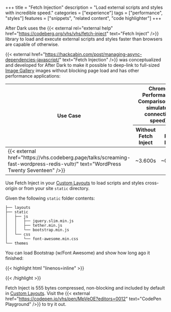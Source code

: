 +++
title = "Fetch Injection"
description = "Load external scripts and styles with incredible speed."
categories = ["experience"]
tags = ["performance", "styles"]
features = ["snippets", "related content", "code highlighter"]
+++

After Dark uses the {{< external rel="external help" href="https://codeberg.org/vhs/vhs/fetch-inject" text="Fetch Inject" />}} library to load and execute external scripts and styles faster than browsers are capable of otherwise.

{{< external href="https://hackcabin.com/post/managing-async-dependencies-javascript/" text="Fetch Injection" />}} was conceptualized and developed for After Dark to make it possible to deep-link to full-sized [Image Gallery](/module/hall-of-mirrors) images without blocking page load and has other performance applications:

<table>
  <thead>
    <tr>
      <th rowspan="2" scope="col">Use Case</th>
      <th colspan="2" scope="col">Chrome Performance Comparison (4G simulated connection speed)</th>
    </tr>
    <tr>
      <th scope="col">Without Fetch Inject</th>
      <th scope="col">With Fetch Inject</th>
    </tr>
  </thead>
  <tbody>
    <td>{{< external href="https://vhs.codeberg.page/talks/screaming-fast-wordpress-redis-vultr/" text="WordPress Twenty Seventeen" />}}</td>
    <td>~3.600s</td>
    <td>~0.918s</td>
  </tbody>
</table>

Use Fetch Inject in your [Custom Layouts](../custom-layouts) to load scripts and styles cross-origin or from your site `static` directory.

Given the following `static` folder contents:

```
├── layouts
├── static
│   ├── js
│   │   ├── jquery.slim.min.js
│   │   ├── tether.min.js
│   │   └── bootstrap.min.js
│   └── css
│       └── font-awesome.min.css
└── themes
```

You can load Bootstrap (w/Font Awesome) and show how long ago it finished:

{{< highlight html "linenos=inline" >}}
<script>
  fetchInject([
    'https://cdn.jsdelivr.net/lodash/latest/lodash.min.js',
    'https://cdn.jsdelivr.net/momentjs/latest/moment.min.js'
  ])
  .then(() => {
    const start = moment();
    fetchInject(['/js/bootstrap.min.js'],
      fetchInject([
        '/js/jquery.slim.min.js',
        '/js/tether.min.js',
        '/css/font-awesome.min.css'
      ])
    ).then(console.log(`Bootstrap Loaded: ${_.capitalize(start.toNow())}.`));
  });
</script>
{{< /highlight >}}

Fetch Inject is 555 bytes compressed, non-blocking and included by default in [Custom Layouts](../custom-layouts). Visit the {{< external href="https://codepen.io/vhs/pen/MpVeOE?editors=0012" text="CodePen Playground" />}} to try it out.
